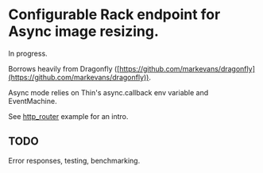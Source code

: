 # Configurable Rack endpoint for Async image resizing.

In progress.

Borrows heavily from Dragonfly ([https://github.com/markevans/dragonfly](https://github.com/markevans/dragonfly)).

Async mode relies on Thin's async.callback env variable and EventMachine.

See [http_router](/ismasan/anisoptera/blob/master/examples/http_router.ru) example for an intro.

## TODO

Error responses, testing, benchmarking.